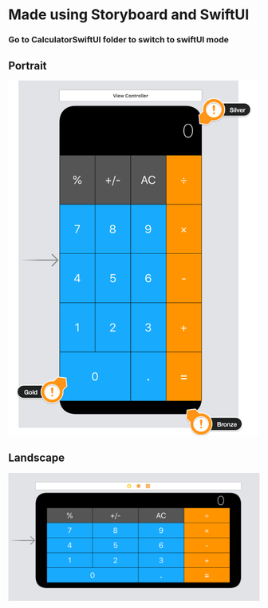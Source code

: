 # Made using Storyboard and SwiftUI

### Go to CalculatorSwiftUI folder to switch to swiftUI mode

## Portrait

![Portrait](Documentation/Portrait.png)

## Landscape
![Landscape](Documentation/Landscape.png)
